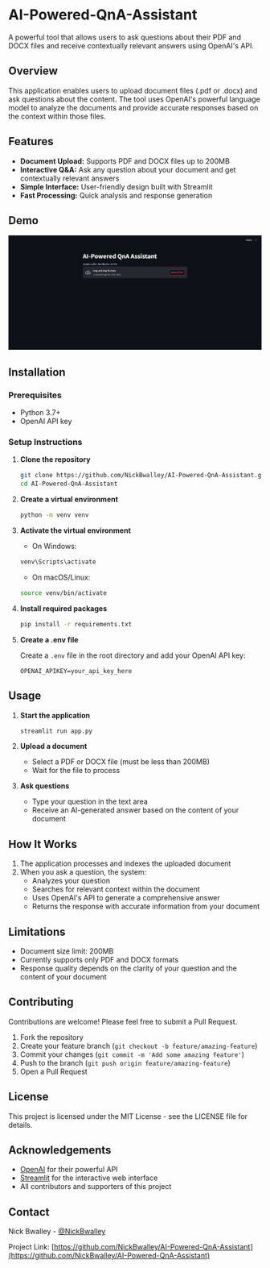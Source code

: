 # AI-Powered-QnA-Assistant

A powerful tool that allows users to ask questions about their PDF and DOCX files and receive contextually relevant answers using OpenAI's API.

## Overview

This application enables users to upload document files (.pdf or .docx) and ask questions about the content. The tool uses OpenAI's powerful language model to analyze the documents and provide accurate responses based on the context within those files.

## Features

- **Document Upload:** Supports PDF and DOCX files up to 200MB
- **Interactive Q&A:** Ask any question about your document and get contextually relevant answers
- **Simple Interface:** User-friendly design built with Streamlit
- **Fast Processing:** Quick analysis and response generation

## Demo

![Img_1](https://raw.githubusercontent.com/NickBwalley/AI-Powered-QnA-Assistant/master/assets/img1.png)

## Installation

### Prerequisites

- Python 3.7+
- OpenAI API key

### Setup Instructions

1. **Clone the repository**
   ```bash
   git clone https://github.com/NickBwalley/AI-Powered-QnA-Assistant.git
   cd AI-Powered-QnA-Assistant
   ```

2. **Create a virtual environment**
   ```bash
   python -m venv venv
   ```

3. **Activate the virtual environment**
   
   - On Windows:
   ```bash
   venv\Scripts\activate
   ```
   
   - On macOS/Linux:
   ```bash
   source venv/bin/activate
   ```

4. **Install required packages**
   ```bash
   pip install -r requirements.txt
   ```

5. **Create a .env file**
   
   Create a `.env` file in the root directory and add your OpenAI API key:
   ```
   OPENAI_APIKEY=your_api_key_here
   ```

## Usage

1. **Start the application**
   ```bash
   streamlit run app.py
   ```

2. **Upload a document**
   - Select a PDF or DOCX file (must be less than 200MB)
   - Wait for the file to process

3. **Ask questions**
   - Type your question in the text area
   - Receive an AI-generated answer based on the content of your document

## How It Works

1. The application processes and indexes the uploaded document
2. When you ask a question, the system:
   - Analyzes your question
   - Searches for relevant context within the document
   - Uses OpenAI's API to generate a comprehensive answer
   - Returns the response with accurate information from your document

## Limitations

- Document size limit: 200MB
- Currently supports only PDF and DOCX formats
- Response quality depends on the clarity of your question and the content of your document

## Contributing

Contributions are welcome! Please feel free to submit a Pull Request.

1. Fork the repository
2. Create your feature branch (`git checkout -b feature/amazing-feature`)
3. Commit your changes (`git commit -m 'Add some amazing feature'`)
4. Push to the branch (`git push origin feature/amazing-feature`)
5. Open a Pull Request

## License

This project is licensed under the MIT License - see the LICENSE file for details.

## Acknowledgements

- [OpenAI](https://openai.com/) for their powerful API
- [Streamlit](https://streamlit.io/) for the interactive web interface
- All contributors and supporters of this project

## Contact

Nick Bwalley - [@NickBwalley](https://github.com/NickBwalley)

Project Link: [https://github.com/NickBwalley/AI-Powered-QnA-Assistant](https://github.com/NickBwalley/AI-Powered-QnA-Assistant)
